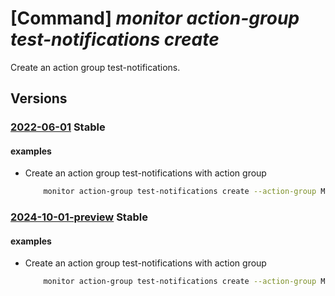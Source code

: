 # [Command] _monitor action-group test-notifications create_

Create an action group test-notifications.

## Versions

### [2022-06-01](/Resources/mgmt-plane/L3N1YnNjcmlwdGlvbnMve30vcmVzb3VyY2Vncm91cHMve30vcHJvdmlkZXJzL21pY3Jvc29mdC5pbnNpZ2h0cy9hY3Rpb25ncm91cHMve30vY3JlYXRlbm90aWZpY2F0aW9ucw==/2022-06-01.xml) **Stable**

<!-- mgmt-plane /subscriptions/{}/resourcegroups/{}/providers/microsoft.insights/actiongroups/{}/createnotifications 2022-06-01 -->

#### examples

- Create an action group test-notifications with action group
    ```bash
        monitor action-group test-notifications create --action-group MyActionGroup --resource-group MyResourceGroup -a email alice alice@example.com usecommonalertsChema --alert-type budget
    ```

### [2024-10-01-preview](/Resources/mgmt-plane/L3N1YnNjcmlwdGlvbnMve30vcmVzb3VyY2Vncm91cHMve30vcHJvdmlkZXJzL21pY3Jvc29mdC5pbnNpZ2h0cy9hY3Rpb25ncm91cHMve30vY3JlYXRlbm90aWZpY2F0aW9ucw==/2024-10-01-preview.xml) **Stable**

<!-- mgmt-plane /subscriptions/{}/resourcegroups/{}/providers/microsoft.insights/actiongroups/{}/createnotifications 2024-10-01-preview -->

#### examples

- Create an action group test-notifications with action group
    ```bash
        monitor action-group test-notifications create --action-group MyActionGroup --resource-group MyResourceGroup -a email alice alice@example.com usecommonalertsChema --alert-type budget
    ```
